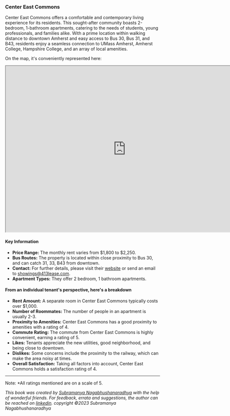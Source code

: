 ### Center East Commons
Center East Commons offers a comfortable and contemporary living experience for its residents. This sought-after community boasts 2-bedroom, 1-bathroom apartments, catering to the needs of students, young professionals, and families alike. With a prime location within walking distance to downtown Amherst and easy access to Bus 30, Bus 31, and B43, residents enjoy a seamless connection to UMass Amherst, Amherst College, Hampshire College, and an array of local amenities.

On the map, it's conveniently represented here:
<iframe src="https://www.google.com/maps/d/embed?mid=1aePsQOowOWH1rPzIUEzNIPQKurd3jjs&ehbc=2E312F" width="780" height="540"></iframe>

#### Key Information
- **Price Range:** The monthly rent varies from $1,800 to $2,250.
- **Bus Routes:** The property is located within close proximity to Bus 30, and can catch 31, 33, B43 from downtown.
- **Contact:** For further details, please visit their [website](https://www.centereastcommons.com/) or send an email to [showings@413lease.com](mailto:showings@413lease.com).
- **Apartment Types:** They offer 2 bedroom, 1 bathroom apartments.

#### From an individual tenant's perspective, here's a breakdown
- **Rent Amount:** A separate room in Center East Commons typically costs over $1,000.
- **Number of Roommates:** The number of people in an apartment is usually 2-3.
- **Proximity to Amenities:** Center East Commons has a good proximity to amenities with a rating of 4.
- **Commute Rating:** The commute from Center East Commons is highly convenient, earning a rating of 5.
- **Likes:** Tenants appreciate the new utilities, good neighborhood, and being close to downtown.
- **Dislikes:** Some concerns include the proximity to the railway, which can make the area noisy at times.
- **Overall Satisfaction:** Taking all factors into account, Center East Commons holds a satisfaction rating of 4.

---
Note: 
*All ratings mentioned are on a scale of 5.

*This book was created by [Subramanya Nagabhushanaradhya](https://subramanya.ai) with the help of wonderful friends. For feedback, errata and suggestions, the author can be reached on [linkedin](https://www.linkedin.com/in/nsubramanya). copyright ©2023 Subramanya Nagabhushanaradhya*